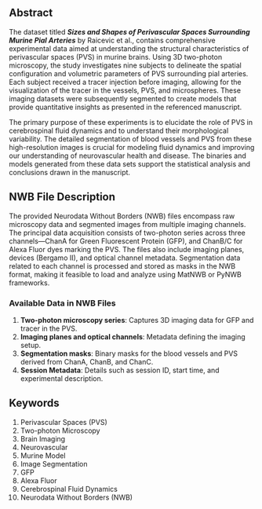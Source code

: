 ## Abstract
The dataset titled **_Sizes and Shapes of Perivascular Spaces Surrounding Murine Pial Arteries_** by Raicevic et al., contains comprehensive experimental data aimed at understanding the structural characteristics of perivascular spaces (PVS) in murine brains. Using 3D two-photon microscopy, the study investigates nine subjects to delineate the spatial configuration and volumetric parameters of PVS surrounding pial arteries. Each subject received a tracer injection before imaging, allowing for the visualization of the tracer in the vessels, PVS, and microspheres. These imaging datasets were subsequently segmented to create models that provide quantitative insights as presented in the referenced manuscript.

The primary purpose of these experiments is to elucidate the role of PVS in cerebrospinal fluid dynamics and to understand their morphological variability. The detailed segmentation of blood vessels and PVS from these high-resolution images is crucial for modeling fluid dynamics and improving our understanding of neurovascular health and disease. The binaries and models generated from these data sets support the statistical analysis and conclusions drawn in the manuscript.

## NWB File Description
The provided Neurodata Without Borders (NWB) files encompass raw microscopy data and segmented images from multiple imaging channels. The principal data acquisition consists of two-photon series across three channels—ChanA for Green Fluorescent Protein (GFP), and ChanB/C for Alexa Fluor dyes marking the PVS. The files also include imaging planes, devices (Bergamo II), and optical channel metadata. Segmentation data related to each channel is processed and stored as masks in the NWB format, making it feasible to load and analyze using MatNWB or PyNWB frameworks.

### Available Data in NWB Files
1. **Two-photon microscopy series**: Captures 3D imaging data for GFP and tracer in the PVS.
2. **Imaging planes and optical channels**: Metadata defining the imaging setup.
3. **Segmentation masks**: Binary masks for the blood vessels and PVS derived from ChanA, ChanB, and ChanC.
4. **Session Metadata**: Details such as session ID, start time, and experimental description.

## Keywords
1. Perivascular Spaces (PVS)
2. Two-photon Microscopy
3. Brain Imaging
4. Neurovascular
5. Murine Model
6. Image Segmentation
7. GFP
8. Alexa Fluor
9. Cerebrospinal Fluid Dynamics
10. Neurodata Without Borders (NWB)